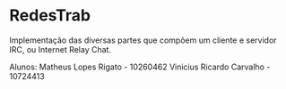 # RedesTrab
Implementação das diversas partes que compõem um cliente e servidor IRC, ou Internet Relay Chat.

Alunos:
Matheus Lopes Rigato - 10260462
Vinicius Ricardo Carvalho - 10724413
